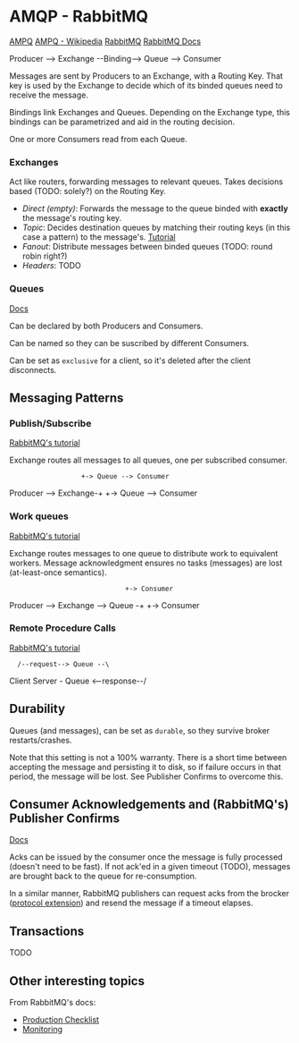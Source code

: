 AMQP - RabbitMQ
===============

[AMPQ](https://www.amqp.org/)
[AMPQ - Wikipedia](https://en.wikipedia.org/wiki/Advanced_Message_Queuing_Protocol)
[RabbitMQ](https://www.rabbitmq.com/)
[RabbitMQ Docs](https://www.rabbitmq.com/documentation.html)

Producer --> Exchange --Binding--> Queue --> Consumer

Messages are sent by Producers to an Exchange, with a Routing Key. That key is used by the Exchange to decide which of its binded queues need to receive the message.

Bindings link Exchanges and Queues. Depending on the Exchange type, this bindings can be parametrized and aid in the routing decision.

One or more Consumers read from each Queue.

### Exchanges

Act like routers, forwarding messages to relevant queues. Takes decisions based (TODO: solely?) on the Routing Key.

- *Direct (empty)*: Forwards the message to the queue binded with __exactly__ the message's routing key.
- *Topic*: Decides destination queues by matching their routing keys (in this case a pattern) to the message's. [Tutorial](https://www.rabbitmq.com/tutorials/tutorial-five-python.html)
- *Fanout*: Distribute messages between binded queues (TODO: round robin right?)
- *Headers*: TODO

### Queues

[Docs](https://www.rabbitmq.com/queues.html)

Can be declared by both Producers and Consumers.

Can be named so they can be suscribed by different Consumers.

Can be set as `exclusive` for a client, so it's deleted after the client disconnects.


Messaging Patterns
------------------

### Publish/Subscribe

[RabbitMQ's tutorial](https://www.rabbitmq.com/tutorials/tutorial-three-python.html)

Exchange routes all messages to all queues, one per subscribed consumer.

                      +-> Queue --> Consumer
Producer --> Exchange-+
                      +-> Queue --> Consumer

### Work queues

[RabbitMQ's tutorial](https://www.rabbitmq.com/tutorials/tutorial-two-python.html)

Exchange routes messages to one queue to distribute work to equivalent workers. Message acknowledgment ensures no tasks (messages) are lost (at-least-once semantics).

                                 +-> Consumer
Producer --> Exchange --> Queue -+
                                 +-> Consumer

### Remote Procedure Calls

[RabbitMQ's tutorial](https://www.rabbitmq.com/tutorials/tutorial-six-python.html)

      /--request--> Queue --\
Client                       Server
      \- Queue <--response--/



Durability
----------

Queues (and messages), can be set as `durable`, so they survive broker restarts/crashes.

Note that this setting is not a 100% warranty. There is a short time between accepting the message and persisting it to disk, so if failure occurs in that period, the message will be lost. See Publisher Confirms to overcome this.


Consumer Acknowledgements and (RabbitMQ's) Publisher Confirms
-------------------------------------------------------------

[Docs](https://www.rabbitmq.com/confirms.html)

Acks can be issued by the consumer once the message is fully processed (doesn't need to be fast). If not ack'ed in a given timeout (TODO), messages are brought back to the queue for re-consumption.

In a similar manner, RabbitMQ publishers can request acks from the brocker ([protocol extension](https://www.rabbitmq.com/extensions.html)) and resend the message if a timeout elapses.


Transactions
------------

TODO


Other interesting topics
------------------------

From RabbitMQ's docs:
- [Production Checklist](https://www.rabbitmq.com/production-checklist.html)
- [Monitoring](https://www.rabbitmq.com/monitoring.html)